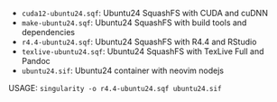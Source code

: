 - `cuda12-ubuntu24.sqf`: Ubuntu24 SquashFS with CUDA and cuDNN
- `make-ubuntu24.sqf`: Ubuntu24 SquashFS with build tools and dependencies
- `r4.4-ubuntu24.sqf`: Ubuntu24 SquashFS with R4.4 and RStudio
- `texlive-ubuntu24.sqf`: Ubuntu24 SquashFS with TexLive Full and Pandoc
- `ubuntu24.sif`: Ubuntu24 container with neovim nodejs

USAGE: `singularity -o r4.4-ubuntu24.sqf ubuntu24.sif`